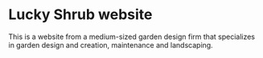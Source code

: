 # Lucky Shrub website
 This is a website from a medium-sized garden design firm that specializes in garden design and creation, maintenance and landscaping.
